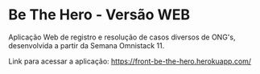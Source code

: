 # Be The Hero - Versão WEB

Aplicação Web de registro e resolução de casos diversos de ONG's, desenvolvida a partir da Semana Omnistack 11. 

Link para acessar a aplicação: https://front-be-the-hero.herokuapp.com/
